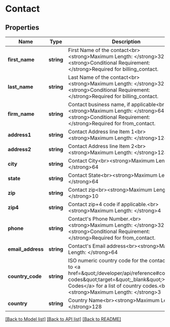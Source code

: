 # Contact

## Properties
Name | Type | Description | Notes
------------ | ------------- | ------------- | -------------
**first_name** | **string** | First Name of the contact&lt;br&gt;&lt;strong&gt;Maximum Length: &lt;/strong&gt;32&lt;br&gt;&lt;strong&gt;Conditional Requirement: &lt;/strong&gt;Required for billing_contact. | [optional] 
**last_name** | **string** | Last Name of the contact&lt;br&gt;&lt;strong&gt;Maximum Length: &lt;/strong&gt;32&lt;br&gt;&lt;strong&gt;Conditional Requirement: &lt;/strong&gt;Required for billing_contact. | [optional] 
**firm_name** | **string** | Contact business name, if applicable&lt;br&gt;&lt;br&gt;&lt;strong&gt;Maximum Length: &lt;/strong&gt;64&lt;br&gt;&lt;strong&gt;Conditional Requirement: &lt;/strong&gt;Required for from_contact. | [optional] 
**address1** | **string** | Contact Address line Item 1&lt;br&gt;&lt;strong&gt;Maximum Length: &lt;/strong&gt;128 | [optional] 
**address2** | **string** | Contact Address line Item 2&lt;br&gt;&lt;strong&gt;Maximum Length: &lt;/strong&gt;128 | [optional] 
**city** | **string** | Contact City&lt;br&gt;&lt;strong&gt;Maximum Length: &lt;/strong&gt;64 | [optional] 
**state** | **string** | Contact State&lt;br&gt;&lt;strong&gt;Maximum Length: &lt;/strong&gt;64 | [optional] 
**zip** | **string** | Contact zip&lt;br&gt;&lt;strong&gt;Maximum Length: &lt;/strong&gt;10 | [optional] 
**zip4** | **string** | Contact zip+4 code if applicable.&lt;br&gt;&lt;strong&gt;Maximum Length: &lt;/strong&gt;4 | [optional] 
**phone** | **string** | Contact&#39;s Phone Number.&lt;br&gt;&lt;strong&gt;Maximum Length: &lt;/strong&gt;32&lt;br&gt;&lt;strong&gt;Conditional Requirement: &lt;/strong&gt;Required for from_contact. | [optional] 
**email_address** | **string** | Contact&#39;s Email address&lt;br&gt;&lt;strong&gt;Maximum Length: &lt;/strong&gt;64 | 
**country_code** | **string** | ISO numeric country code for the contact. Refer to &lt;a href&#x3D;\&quot;/developer/api/reference#country-codes\&quot;target&#x3D;\&quot;_blank\&quot;&gt;Country Codes&lt;/a&gt; for a list of country codes.&lt;br&gt;&lt;br&gt;&lt;strong&gt;Maximum Length: &lt;/strong&gt;3 | [optional] 
**country** | **string** | Country Name&lt;br&gt;&lt;strong&gt;Maximum Length: &lt;/strong&gt;128 | [optional] 

[[Back to Model list]](../README.md#documentation-for-models) [[Back to API list]](../README.md#documentation-for-api-endpoints) [[Back to README]](../README.md)


